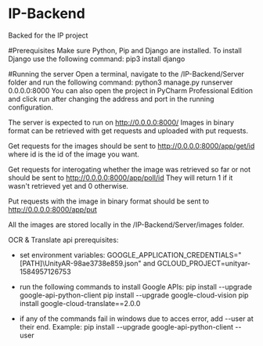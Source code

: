 # IP-Backend
Backed for the IP project

#Prerequisites
Make sure Python, Pip and Django are installed. To install Django use the following command: pip3 install django

#Running the server
Open a terminal, navigate to the /IP-Backend/Server folder and run the following command: python3 manage.py runserver 0.0.0.0:8000
You can also open the project in PyCharm Professional Edition and click run after changing the address and port in the running configuration. 

The server is expected to run on http://0.0.0.0:8000/
Images in binary format can be retrieved with get requests and uploaded with put requests. 

Get requests for the images should be sent to http://0.0.0.0:8000/app/get/id  where id is the id of the image you want.

Get requests for interogating whether the image was retrieved so far or not should be sent to http://0.0.0.0:8000/app/poll/id
They will return 1 if it wasn't retrieved yet and 0 otherwise.

Put requests with the image in binary format should be sent to http://0.0.0.0:8000/app/put

All the images are stored locally in the /IP-Backend/Server/images folder.

OCR & Translate api prerequisites:
- set environment variables: GOOGLE_APPLICATION_CREDENTIALS="[PATH]\UnityAR-98ae3738e859.json" and GCLOUD_PROJECT=unityar-1584957126753
- run the following commands to install Google APIs: 
        pip install --upgrade google-api-python-client
        pip install --upgrade google-cloud-vision
        pip install google-cloud-translate==2.0.0
		
- if any of the commands fail in windows due to acces error, add --user at their end. Example: pip install --upgrade google-api-python-client --user

